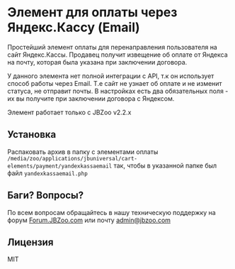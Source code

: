 # Элемент для оплаты через Яндекс.Кассу (Email) 

Простейший элемент оплаты для перенаправления пользователя на сайт Яндекс.Кассы.
Продавец получит извещение об оплате от Яндекса на почту, которая была указана при заключении договора.


У данного элемента нет полной интеграции с API, т.к он использует способ работы через Email.
Т.е сайт не узнает об оплате и не изменит статуса, не отправит почты. В настройках есть два обязательных поля - их вы получите при заключении договора с Яндексом.

Элемент работает только с JBZoo v2.2.x


## Установка
Распаковать архив в папку с элементами оплаты `/media/zoo/applications/jbuniversal/cart-elements/payment/yandexkassaemail`
так, чтобы в указанной папке был файл `yandexkassaemail.php`


## Баги? Вопросы?
По всем вопросам обращайтесь в нашу техническую поддержку на форум [Forum.JBZoo.com](http://forum.jbzoo.com/) или почту admin@jbzoo.com


## Лицензия
MIT
